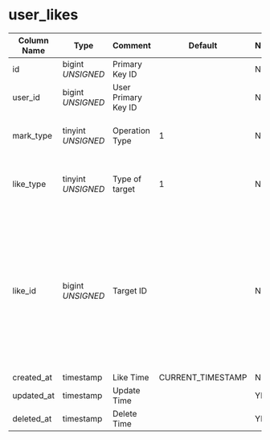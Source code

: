 # user_likes

| Column Name | Type | Comment | Default | Null | Remark |
| --- | --- | --- | --- | --- | --- |
| id | bigint *UNSIGNED* | Primary Key ID |  | NO | Auto Increment |
| user_id | bigint *UNSIGNED* | User Primary Key ID |  | NO | Related field [users->id](users.md) |
| mark_type | tinyint *UNSIGNED* | Operation Type | 1 | NO | 1.Positive (Like) / 2.Negative (Dislike) |
| like_type | tinyint *UNSIGNED* | Type of target | 1 | NO | 1.User / 2.Group / 3.Hashtag / 4.Post / 5.Comment |
| like_id | bigint *UNSIGNED* | Target ID |  | NO | 1.Related field `users->id`<br>2.Related field `groups->id`<br>3.Related field `hashtags->id`<br>4.Related field `posts->id`<br>5.Related field `comments->id` |
| created_at | timestamp | Like Time | CURRENT_TIMESTAMP | NO |  |
| updated_at | timestamp | Update Time |  | YES |  |
| deleted_at | timestamp | Delete Time |  | YES |  |